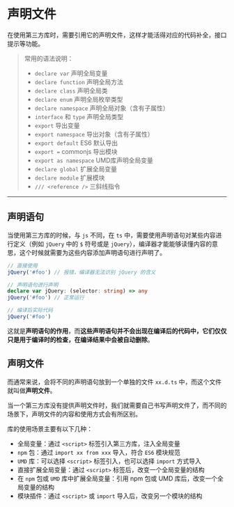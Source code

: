 # 声明文件

在使用第三方库时，需要引用它的声明文件，这样才能活得对应的代码补全，接口提示等功能。

> 常用的语法说明：
>
> - `declare var`	声明全局变量
> - `declare function`	声明全局方法
> - `declare class`	声明全局类
> - `declare enum`	声明全局枚举类型
> - `declare namespace`	声明全局对象（含有子属性）
> - `interface` 和 `type`	声明全局类型
> - `export`	导出变量
> - `export namespace`	导出对象（含有子属性）
> - `export default`	ES6 默认导出
> - `export =`	commonjs 导出模块
> - `export as namespace`	UMD库声明全局变量
> - `declare global`	扩展全局变量
> - `declare module`	扩展模块
> - `/// <reference />`	三斜线指令
>

---

## 声明语句

当使用第三方库的时候，与 `js` 不同，在 `ts` 中，需要使用声明语句对某些内容进行定义（例如 `jQuery` 中的 `$` 符号或是 `jQuery`），编译器才能能够读懂内容的意思，这个时候就需要为这些内容添加声明语句进行声明了。

```typescript
// 直接使用
jQuery('#foo') // 报错，编译器无法识别 jQuery 的含义

// 声明语句进行声明
declare var jQuery: (selector: string) => any
jQuery('#foo') // 正常运行

// 编译后实际代码
jQuery('#foo')
```

这就是**声明语句的作用**，而**这些声明语句并不会出现在编译后的代码中，它们仅仅只是用于编译时的检查，在编译结果中会被自动删除**。



## 声明文件

而通常来说，会将不同的声明语句放到一个单独的文件 `xx.d.ts` 中，而这个文件就叫做**声明文件**。

当一个第三方库没有提供声明文件时，我们就需要自己书写声明文件了，而不同的场景下，声明文件的内容和使用方式会有所区别。

库的使用场景主要有以下几种：

- 全局变量：通过 `<script>` 标签引入第三方库，注入全局变量
- `npm` 包：通过 `import xx from xxx` 导入，符合 `ES6` 模块规范
- `UMD` 库：可以选择 `<script>` 标签引入，也可以选择 `import` 方式导入
- 直接扩展全局变量：通过 `<script>` 标签后，改变一个全局变量的结构
- 在 `npm` 包或 `UMD` 库中扩展全局变量：引用 npm 包或 UMD 库后，改变一个全局变量的结构
- 模块插件：通过 `<script>` 或 `import` 导入后，改变另一个模块的结构



<!--目前认为声明文件相关的内容太过于冗长，故此只做了解，后续如果想要拓展再进行增加。-->
